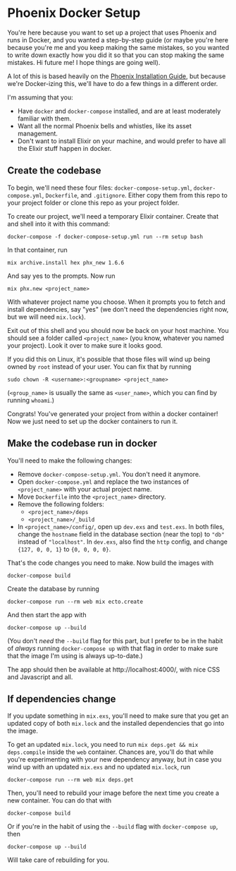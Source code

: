 # Phoenix Docker Setup

You're here because you want to set up a project that uses Phoenix and runs in Docker, and you wanted a step-by-step
guide (or maybe you're here because you're me and you keep making the same mistakes, so you wanted to write down
exactly how you did it so that you can stop making the same mistakes. Hi future me! I hope things are going well).

A lot of this is based heavily on the [Phoenix Installation Guide](https://hexdocs.pm/phoenix/installation.html),
but because we're Docker-izing this, we'll have to do a few things in a different order.

I'm assuming that you:

 - Have `docker` and `docker-compose` installed, and are at least moderately familiar with them.
 - Want all the normal Phoenix bells and whistles, like its asset management.
 - Don't want to install Elixir on your machine, and would prefer to have all the Elixir stuff happen
   in docker.

## Create the codebase

To begin, we'll need these four files: `docker-compose-setup.yml`, `docker-compose.yml`, `Dockerfile`, and
`.gitignore`. Either copy them from this repo to your project folder or clone this repo as your project folder.

To create our project, we'll need a temporary Elixir container. Create that and shell into it with this command:

```
docker-compose -f docker-compose-setup.yml run --rm setup bash
```

In that container, run 


```
mix archive.install hex phx_new 1.6.6
```

And say yes to the prompts. Now run

```
mix phx.new <project_name>
```

With whatever project name you choose. When it prompts you to fetch and install dependencies, say
"yes" (we don't need the dependencies right now, but we will need `mix.lock`).

Exit out of this shell and you should now be back on your host machine. You should see a folder called
`<project_name>` (you know, whatever you named your project). Look it over to make sure it looks good.

If you did this on Linux, it's possible that those files will wind up being owned by `root` instead
of your user. You can fix that by running

```
sudo chown -R <username>:<groupname> <project_name>
```

(`<group_name>` is usually the same as `<user_name>`, which you can find by running `whoami`.)

Congrats! You've generated your project from within a docker container! Now we just need to set up
the docker containers to run it.

## Make the codebase run in docker

You'll need to make the following changes:

 - Remove `docker-compose-setup.yml`. You don't need it anymore.
 - Open `docker-compose.yml` and replace the two instances of `<project_name>` with your actual project name.
 - Move `Dockerfile` into the `<project_name>` directory.
 - Remove the following folders:
   - `<project_name>/deps`
   - `<project_name>/_build`
 - In `<project_name>/config/`, open up `dev.exs` and `test.exs`. In both files, change the `hostname`
   field in the database section (near the top) to `"db"` instead of `"localhost"`. In `dev.exs`, also
   find the `http` config, and change `{127, 0, 0, 1}` to `{0, 0, 0, 0}`.

That's the code changes you need to make. Now build the images with

```
docker-compose build
```

Create the database by running

```
docker-compose run --rm web mix ecto.create
```

And then start the app with

```
docker-compose up --build
```

(You don't _need_ the `--build` flag for this part, but I prefer to be in the habit of _always_
running `docker-compose up` with that flag in order to make sure that the image I'm using is
always up-to-date.)

The app should then be available at http://localhost:4000/, with nice CSS and Javascript and all.

## If dependencies change

If you update something in `mix.exs`, you'll need to make sure that you get an updated copy of both
`mix.lock` and the installed dependencies that go into the image.

To get an updated `mix.lock`, you need to run `mix deps.get && mix deps.compile` inside the `web`
container. Chances are, you'll do that while you're experimenting with your new dependency anyway,
but in case you wind up with an updated `mix.exs` and no updated `mix.lock`, run

```
docker-compose run --rm web mix deps.get
```

Then, you'll need to rebuild your image before the next time you create a new container. You can do
that with

```
docker-compose build
```

Or if you're in the habit of using the `--build` flag with `docker-compose up`, then

```
docker-compose up --build
```

Will take care of rebuilding for you.
